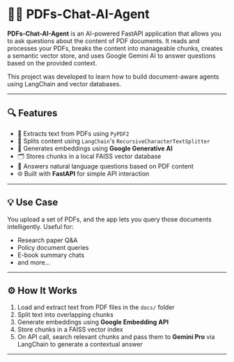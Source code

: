 # 📄🤖 PDFs-Chat-AI-Agent

**PDFs-Chat-AI-Agent** is an AI-powered FastAPI application that allows you to ask questions about the content of PDF documents. It reads and processes your PDFs, breaks the content into manageable chunks, creates a semantic vector store, and uses Google Gemini AI to answer questions based on the provided context.

This project was developed to learn how to build document-aware agents using LangChain and vector databases.

---

## 🔍 Features

- 🧾 Extracts text from PDFs using `PyPDF2`
- 🧠 Splits content using `LangChain`'s `RecursiveCharacterTextSplitter`
- 🧬 Generates embeddings using **Google Generative AI**
- 🗂️ Stores chunks in a local FAISS vector database
- 💬 Answers natural language questions based on PDF content
- 🌐 Built with **FastAPI** for simple API interaction

---

## 💡 Use Case

You upload a set of PDFs, and the app lets you query those documents intelligently. Useful for:

- Research paper Q&A  
- Policy document queries  
- E-book summary chats  
- and more…

---

## ⚙️ How It Works

1. Load and extract text from PDF files in the `docs/` folder
2. Split text into overlapping chunks
3. Generate embeddings using **Google Embedding API**
4. Store chunks in a FAISS vector index
5. On API call, search relevant chunks and pass them to **Gemini Pro** via LangChain to generate a contextual answer

---
